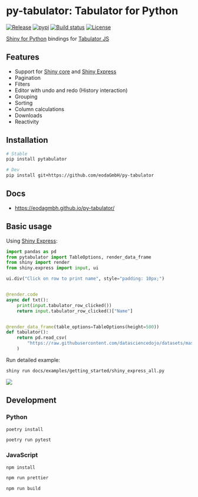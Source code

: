 # py-tabulator: Tabulator for Python

[![Release](https://img.shields.io/github/v/release/eodaGmbH/py-tabulator)](https://img.shields.io/github/v/release/eodaGmbH/py-tabulator)
[![pypi](https://img.shields.io/pypi/v/pytabulator.svg)](https://pypi.python.org/pypi/pytabulator)
[![Build status](https://img.shields.io/github/actions/workflow/status/eodaGmbH/py-tabulator/pytest.yml?branch=main)](https://img.shields.io/github/actions/workflow/status/eodaGmbH/py-tabulator/pytest.yml?branch=main)
[![License](https://img.shields.io/github/license/eodaGmbH/py-tabulator)](https://img.shields.io/github/license/eodaGmbH/py-tabulator)

[Shiny for Python](https://shiny.posit.co/py/) bindings for [Tabulator JS](https://tabulator.info/)

## Features

- Support for [Shiny core](https://shiny.posit.co/py/) and [Shiny Express](https://shiny.posit.co/blog/posts/shiny-express/)
- Pagination
- Filters
- Editor with undo and redo (History interaction)
- Grouping
- Sorting
- Column calculations
- Downloads
- Reactivity

## Installation

```bash
# Stable
pip install pytabulator

# Dev
pip install git+https://github.com/eodaGmbH/py-tabulator
```

## Docs

- https://eodagmbh.github.io/py-tabulator/

## Basic usage

Using [Shiny Express](https://shiny.posit.co/blog/posts/shiny-express/):

```python
import pandas as pd
from pytabulator import TableOptions, render_data_frame
from shiny import render
from shiny.express import input, ui

ui.div("Click on row to print name", style="padding: 10px;")


@render.code
async def txt():
    print(input.tabulator_row_clicked())
    return input.tabulator_row_clicked()["Name"]


@render_data_frame(table_options=TableOptions(height=500))
def tabulator():
    return pd.read_csv(
        "https://raw.githubusercontent.com/datasciencedojo/datasets/master/titanic.csv"
    )
```

Run detailed example:

```bash
shiny run docs/examples/getting_started/shiny_express_all.py
```

![](docs/images/shiny-express-detailed-example.png)

## Development

### Python

```bash
poetry install

poetry run pytest
```

### JavaScript

```bash
npm install

npm run prettier

npm run build
```
